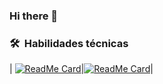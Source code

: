 ### Hi there 👋
<h3> 🛠 &nbsp;Habilidades técnicas</h3>

| [![ReadMe Card](https://github-readme-stats.vercel.app/api/pin/?username=Ivan2125&repo=Siniestros-Viales&theme=nightowl)](https://github.com/Ivan2125/Data-Analytics-Siniestros-Viales)|[![ReadMe Card](https://github-readme-stats.vercel.app/api/pin/?username=Ivan2125&repo=MLOps-Steam&theme=nightowl)](https://github.com/Ivan2125/MLOps-Steam)|
<!--
**marceloyuba/marceloyuba** is a ✨ _special_ ✨ repository because its `README.md` (this file) appears on your GitHub profile.

Here are some ideas to get you started:

- 🔭 I’m currently working on ...
- 🌱 I’m currently learning ...
- 👯 I’m looking to collaborate on ...
- 🤔 I’m looking for help with ...
- 💬 Ask me about ...
- 📫 How to reach me: ...
- 😄 Pronouns: ...
- ⚡ Fun fact: ...
-->
